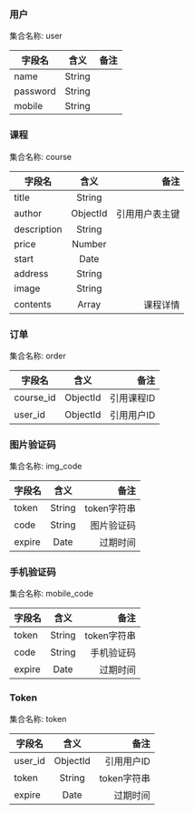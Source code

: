 ### 用户
集合名称: user

|字段名|含义|备注|
|----|:-----:|-----:|
|name|String| |
|password|String| |
|mobile|String| |

### 课程
集合名称: course

|字段名|含义|备注|
|----|:-----:|-----:|
|title|String| |
|author|ObjectId|引用用户表主键|
|description|String| |
|price|Number| |
|start|Date| |
|address|String| |
|image|String| |
|contents |Array|课程详情|

### 订单
集合名称: order

|字段名|含义|备注|
|----|:-----:|-----:|
|course_id|ObjectId| 引用课程ID|
|user_id|ObjectId| 引用用户ID|

### 图片验证码
集合名称: img_code

|字段名|含义|备注|
|----|:-----:|-----:|
|token|String| token字符串|
|code|String| 图片验证码|
|expire|Date| 过期时间|


### 手机验证码
集合名称: mobile_code

|字段名|含义|备注|
|----|:-----:|-----:|
|token|String| token字符串|
|code|String| 手机验证码|
|expire|Date| 过期时间|

### Token
集合名称: token

|字段名|含义|备注|
|----|:-----:|-----:|
|user_id|ObjectId| 引用用户ID|
|token|String| token字符串|
|expire|Date| 过期时间|